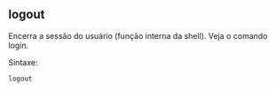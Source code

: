 ## logout

Encerra a sessão do usuário (função interna da shell). Veja o comando
login.

Sintaxe: 
	
	logout

